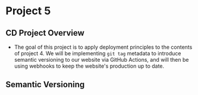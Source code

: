 # Project 5
## CD Project Overview
- The goal of this project is to apply deployment principles to the contents of project 4. We will be implementing `git tag` metadata to introduce semantic versioning to our website via GitHub Actions, and will then be using webhooks to keep the website's production up to date.

## Semantic Versioning